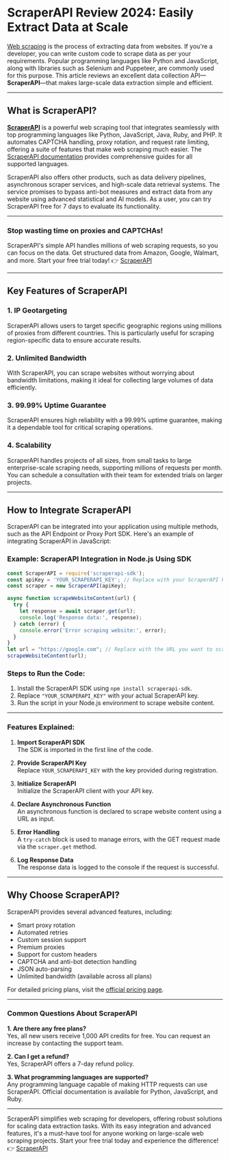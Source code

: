 
# ScraperAPI Review 2024: Easily Extract Data at Scale

[Web scraping](https://www.thecrazyprogrammer.com/2019/03/python-web-scraping-tutorial.html) is the process of extracting data from websites. If you're a developer, you can write custom code to scrape data as per your requirements. Popular programming languages like Python and JavaScript, along with libraries such as Selenium and Puppeteer, are commonly used for this purpose. This article reviews an excellent data collection API—**ScraperAPI**—that makes large-scale data extraction simple and efficient.

---

## What is ScraperAPI?

[**ScraperAPI**](https://www.scraperapi.com/?fp_ref=coupons) is a powerful web scraping tool that integrates seamlessly with top programming languages like Python, JavaScript, Java, Ruby, and PHP. It automates CAPTCHA handling, proxy rotation, and request rate limiting, offering a suite of features that make web scraping much easier. The [ScraperAPI documentation](https://www.scraperapi.com/documentation?fp_ref=coupons) provides comprehensive guides for all supported languages.

ScraperAPI also offers other products, such as data delivery pipelines, asynchronous scraper services, and high-scale data retrieval systems. The service promises to bypass anti-bot measures and extract data from any website using advanced statistical and AI models. As a user, you can try ScraperAPI free for 7 days to evaluate its functionality.

---

### Stop wasting time on proxies and CAPTCHAs!  
ScraperAPI's simple API handles millions of web scraping requests, so you can focus on the data. Get structured data from Amazon, Google, Walmart, and more. Start your free trial today! 👉 [ScraperAPI](https://www.scraperapi.com/?fp_ref=coupons)

---

## Key Features of ScraperAPI

### 1. IP Geotargeting
ScraperAPI allows users to target specific geographic regions using millions of proxies from different countries. This is particularly useful for scraping region-specific data to ensure accurate results.

### 2. Unlimited Bandwidth
With ScraperAPI, you can scrape websites without worrying about bandwidth limitations, making it ideal for collecting large volumes of data efficiently.

### 3. 99.99% Uptime Guarantee
ScraperAPI ensures high reliability with a 99.99% uptime guarantee, making it a dependable tool for critical scraping operations.

### 4. Scalability
ScraperAPI handles projects of all sizes, from small tasks to large enterprise-scale scraping needs, supporting millions of requests per month. You can schedule a consultation with their team for extended trials on larger projects.

---

## How to Integrate ScraperAPI

ScraperAPI can be integrated into your application using multiple methods, such as the API Endpoint or Proxy Port SDK. Here's an example of integrating ScraperAPI in JavaScript:

### Example: ScraperAPI Integration in Node.js Using SDK

```javascript
const ScraperAPI = require('scraperapi-sdk');
const apiKey = 'YOUR_SCRAPERAPI_KEY'; // Replace with your ScraperAPI key
const scraper = new ScraperAPI(apiKey);

async function scrapeWebsiteContent(url) {
  try {
    let response = await scraper.get(url);
    console.log('Response data:', response);
  } catch (error) {
    console.error('Error scraping website:', error);
  }
}
let url = "https://google.com"; // Replace with the URL you want to scrape
scrapeWebsiteContent(url);
```

### Steps to Run the Code:
1. Install the ScraperAPI SDK using `npm install scraperapi-sdk`.
2. Replace `"YOUR_SCRAPERAPI_KEY"` with your actual ScraperAPI key.
3. Run the script in your Node.js environment to scrape website content.

---

### Features Explained:

1. **Import ScraperAPI SDK**  
   The SDK is imported in the first line of the code.

2. **Provide ScraperAPI Key**  
   Replace `YOUR_SCRAPERAPI_KEY` with the key provided during registration.

3. **Initialize ScraperAPI**  
   Initialize the ScraperAPI client with your API key.

4. **Declare Asynchronous Function**  
   An asynchronous function is declared to scrape website content using a URL as input.

5. **Error Handling**  
   A `try-catch` block is used to manage errors, with the GET request made via the `scraper.get` method.

6. **Log Response Data**  
   The response data is logged to the console if the request is successful.

---

## Why Choose ScraperAPI?

ScraperAPI provides several advanced features, including:

- Smart proxy rotation
- Automated retries
- Custom session support
- Premium proxies
- Support for custom headers
- CAPTCHA and anti-bot detection handling
- JSON auto-parsing
- Unlimited bandwidth (available across all plans)

For detailed pricing plans, visit the [official pricing page](https://www.scraperapi.com/pricing/?fp_ref=coupons).

---

### Common Questions About ScraperAPI

**1. Are there any free plans?**  
Yes, all new users receive 1,000 API credits for free. You can request an increase by contacting the support team.

**2. Can I get a refund?**  
Yes, ScraperAPI offers a 7-day refund policy.

**3. What programming languages are supported?**  
Any programming language capable of making HTTP requests can use ScraperAPI. Official documentation is available for Python, JavaScript, and Ruby.

---

ScraperAPI simplifies web scraping for developers, offering robust solutions for scaling data extraction tasks. With its easy integration and advanced features, it's a must-have tool for anyone working on large-scale web scraping projects. Start your free trial today and experience the difference! 👉 [ScraperAPI](https://www.scraperapi.com/?fp_ref=coupons)
